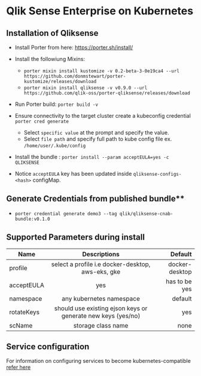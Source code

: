 # Qlik Sense Enterprise on Kubernetes

## Installation of Qliksense

- Install Porter from here: https://porter.sh/install/
- Install the followiung Mixins:
  - `porter mixin install kustomize -v 0.2-beta-3-0e19ca4 --url https://github.com/donmstewart/porter-kustomize/releases/download`
  - `porter mixin install qliksense -v v0.9.0 --url https://github.com/qlik-oss/porter-qliksense/releases/download`
- Run Porter build: `porter build -v`
- Ensure connectivity to the target cluster create a kubeconfig credential `porter cred generate`
  - Select `specific value` at the prompt and specify the value. 
  - Select `file path` and specify full path to kube config file ex. `/home/user/.kube/config`
  
- Install the bundle : `porter install --param acceptEULA=yes -c QLIKSENSE`
- Notice `acceptEULA` key has been updated inside `qliksense-configs-<hash>` configMap.

## Generate Credentials from published bundle**

- `porter credential generate demo3 --tag qlik/qliksense-cnab-bundle:v0.1.0`

## Supported Parameters during install

| Name        | Descriptions           | Default  |
| ------------- |:-------------:| -----:|
| profile      | select a profile i.e docker-desktop, aws-eks, gke | docker-desktop |
| acceptEULA      | yes | has to be yes |
| namespace      | any kubernetes namespace      |   default |
| rotateKeys | should use existing ejson keys or generate new keys (yes/no)      |    yes |
| scName | storage class name      |    none |

## Service configuration

For information on configuring services to become kubernetes-compatible [refer here](How-to.md)